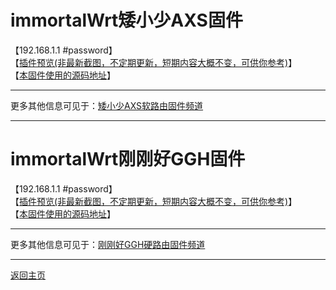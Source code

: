 # immortalWrt矮小少AXS固件

【192.168.1.1 #password】                    
【[插件预览(非最新截图，不定期更新，短期内容大概不变，可供你参考)](https://github.com/boduoyejieyi666/whonolikeboduoyejieyi/blob/main/AXS/1.png)】                       
【[本固件使用的源码地址](https://github.com/immortalwrt/immortalwrt)】            

---------------------------------------            
更多其他信息可见于：[矮小少AXS软路由固件频道](https://t.me/aixiaoshao)        

---------------------------------------    

# immortalWrt刚刚好GGH固件

【192.168.1.1 #password】                    
【[插件预览(非最新截图，不定期更新，短期内容大概不变，可供你参考)]()】                       
【[本固件使用的源码地址](https://github.com/immortalwrt/immortalwrt)】            

---------------------------------------            
更多其他信息可见于：[刚刚好GGH硬路由固件频道](https://t.me/joinchat/KemVTSG0XyEwMjVl)        

---------------------------------------   

[返回主页](https://github.com/boduoyejieyi666/whonolikeboduoyejieyi/blob/main/README.md)         
